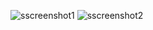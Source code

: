 ![sscreenshot1](https://github.com/user-attachments/assets/e7bdcadd-38fd-4e0e-80de-de5ad4c45506)
![sscreenshot2](https://github.com/user-attachments/assets/12d97eca-bf30-46a8-b813-3a6253d9a2de)
